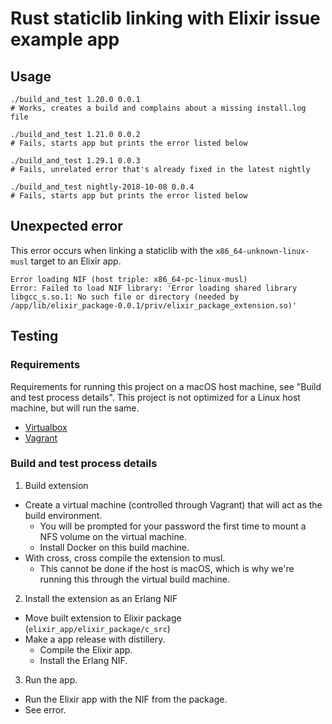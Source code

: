 # Rust staticlib linking with Elixir issue example app

## Usage

```
./build_and_test 1.20.0 0.0.1
# Works, creates a build and complains about a missing install.log file

./build_and_test 1.21.0 0.0.2
# Fails, starts app but prints the error listed below

./build_and_test 1.29.1 0.0.3
# Fails, unrelated error that's already fixed in the latest nightly

./build_and_test nightly-2018-10-08 0.0.4
# Fails, starts app but prints the error listed below
```

## Unexpected error

This error occurs when linking a staticlib with the `x86_64-unknown-linux-musl` target to an Elixir app.

```
Error loading NIF (host triple: x86_64-pc-linux-musl)
Error: Failed to load NIF library: 'Error loading shared library libgcc_s.so.1: No such file or directory (needed by /app/lib/elixir_package-0.0.1/priv/elixir_package_extension.so)'
```

## Testing

### Requirements

Requirements for running this project on a macOS host machine, see "Build and test process details". This project is not optimized for a Linux host machine, but will run the same.

- [Virtualbox](https://www.virtualbox.org/)
- [Vagrant](https://www.vagrantup.com/)

### Build and test process details

1. Build extension
  - Create a virtual machine (controlled through Vagrant) that will act as the build environment.
    - You will be prompted for your password the first time to mount a NFS volume on the virtual machine.
    - Install Docker on this build machine.
  - With cross, cross compile the extension to musl.
    - This cannot be done if the host is macOS, which is why we're running this through the virtual build machine.
2. Install the extension as an Erlang NIF
  - Move built extension to Elixir package (`elixir_app/elixir_package/c_src`)
  - Make a app release with distillery.
    - Compile the Elixir app.
    - Install the Erlang NIF.
3. Run the app.
  - Run the Elixir app with the NIF from the package.
  - See error.
